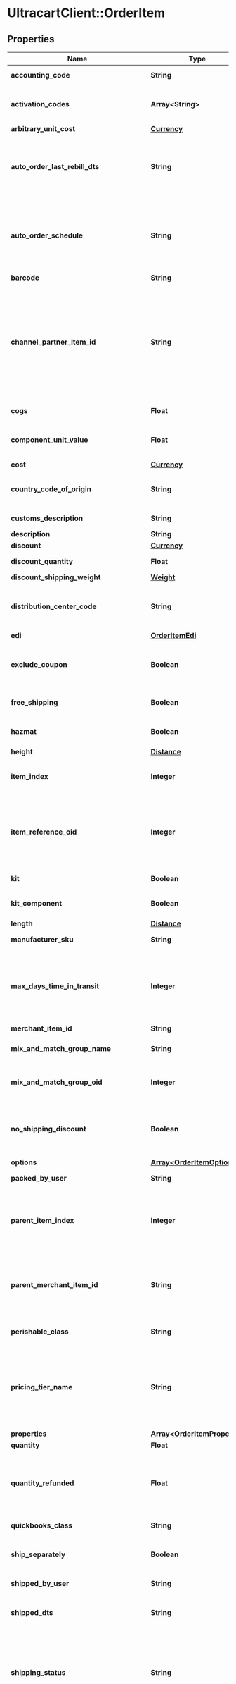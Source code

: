 # UltracartClient::OrderItem

## Properties

| Name | Type | Description | Notes |
| ---- | ---- | ----------- | ----- |
| **accounting_code** | **String** | QuickBooks code | [optional] |
| **activation_codes** | **Array&lt;String&gt;** | Activation codes assigned to this item | [optional] |
| **arbitrary_unit_cost** | [**Currency**](Currency.md) |  | [optional] |
| **auto_order_last_rebill_dts** | **String** | Date/time of the last rebill, used only during order insert to help project future rebills | [optional] |
| **auto_order_schedule** | **String** | Auto order schedule, used only during inserts supplying the recurring schedule | [optional] |
| **barcode** | **String** | Barcode | [optional] |
| **channel_partner_item_id** | **String** | Channel partner item id if this order came through a channel partner and the channel partner item id was mapped to an internal item id | [optional] |
| **cogs** | **Float** | Cost of goods sold | [optional] |
| **component_unit_value** | **Float** | Value of the kit component item | [optional] |
| **cost** | [**Currency**](Currency.md) |  | [optional] |
| **country_code_of_origin** | **String** | Country of origin (ISO-3166 two letter code) | [optional] |
| **customs_description** | **String** | Customs description | [optional] |
| **description** | **String** | Description | [optional] |
| **discount** | [**Currency**](Currency.md) |  | [optional] |
| **discount_quantity** | **Float** | Discount quantity | [optional] |
| **discount_shipping_weight** | [**Weight**](Weight.md) |  | [optional] |
| **distribution_center_code** | **String** | Distribution center code responsible for shipping this item | [optional] |
| **edi** | [**OrderItemEdi**](OrderItemEdi.md) |  | [optional] |
| **exclude_coupon** | **Boolean** | True if this item is excluded from coupons | [optional] |
| **free_shipping** | **Boolean** | True if the item receives free shipping | [optional] |
| **hazmat** | **Boolean** | Hazardous materials indicator | [optional] |
| **height** | [**Distance**](Distance.md) |  | [optional] |
| **item_index** | **Integer** | Index of the item on the order (one based index) | [optional] |
| **item_reference_oid** | **Integer** | Item reference object identifier used to linked to auto order item record | [optional] |
| **kit** | **Boolean** | True if this item is a kit | [optional] |
| **kit_component** | **Boolean** | True if this item is a kit component | [optional] |
| **length** | [**Distance**](Distance.md) |  | [optional] |
| **manufacturer_sku** | **String** | Manufacturer SKU | [optional] |
| **max_days_time_in_transit** | **Integer** | Maximum days that the item can be in transit before spoilage (perishable products) | [optional] |
| **merchant_item_id** | **String** | Item ID | [optional] |
| **mix_and_match_group_name** | **String** | Mix and match group name | [optional] |
| **mix_and_match_group_oid** | **Integer** | Mix and match group object identifier | [optional] |
| **no_shipping_discount** | **Boolean** | True if this item is excluded from shipping discounts | [optional] |
| **options** | [**Array&lt;OrderItemOption&gt;**](OrderItemOption.md) | Options | [optional] |
| **packed_by_user** | **String** | Packed by user | [optional] |
| **parent_item_index** | **Integer** | If this item is a kit component, this is the item index of the parent item (kit) | [optional] |
| **parent_merchant_item_id** | **String** | If this item is a kit component, this is the item id of the parent item (kit) | [optional] |
| **perishable_class** | **String** | Perishable class of the item | [optional] |
| **pricing_tier_name** | **String** | Pricing tier that granted the particular price for this item if the customer profile had pricing tiers assigned | [optional] |
| **properties** | [**Array&lt;OrderItemProperty&gt;**](OrderItemProperty.md) | Properties | [optional] |
| **quantity** | **Float** | Quantity | [optional] |
| **quantity_refunded** | **Float** | Quantity refunded on this item (read only except refund operation) | [optional] |
| **quickbooks_class** | **String** | QuickBooks class | [optional] |
| **ship_separately** | **Boolean** | True if this item ships in a separate box | [optional] |
| **shipped_by_user** | **String** | Shipped by user | [optional] |
| **shipped_dts** | **String** | Date/time that this item was marked shipped | [optional] |
| **shipping_status** | **String** | Shipping status for this item.  This is the replacement for the old order level shipping status. | [optional] |
| **special_product_type** | **String** | Special product type (USPS Media Mail) | [optional] |
| **tags** | [**Array&lt;OrderItemTag&gt;**](OrderItemTag.md) | Tags | [optional] |
| **tax_free** | **Boolean** | True if the item is tax free | [optional] |
| **tax_product_type** | **String** | Type of product for tax purposes (self or UltraCart Managed taxes) | [optional] |
| **taxable_cost** | [**Currency**](Currency.md) |  | [optional] |
| **total_cost_with_discount** | [**Currency**](Currency.md) |  | [optional] |
| **total_refunded** | [**Currency**](Currency.md) |  | [optional] |
| **transmitted_to_distribution_center_dts** | **String** | Date/time that this item was transmitted to the distribution center | [optional] |
| **unit_cost_with_discount** | [**Currency**](Currency.md) |  | [optional] |
| **upsell** | **Boolean** | True if this item was added to the order as part of an upsell | [optional] |
| **weight** | [**Weight**](Weight.md) |  | [optional] |
| **width** | [**Distance**](Distance.md) |  | [optional] |

## Example

```ruby
require 'ultracart_api'

instance = UltracartClient::OrderItem.new(
  accounting_code: null,
  activation_codes: null,
  arbitrary_unit_cost: null,
  auto_order_last_rebill_dts: null,
  auto_order_schedule: null,
  barcode: null,
  channel_partner_item_id: null,
  cogs: null,
  component_unit_value: null,
  cost: null,
  country_code_of_origin: null,
  customs_description: null,
  description: null,
  discount: null,
  discount_quantity: null,
  discount_shipping_weight: null,
  distribution_center_code: null,
  edi: null,
  exclude_coupon: null,
  free_shipping: null,
  hazmat: null,
  height: null,
  item_index: null,
  item_reference_oid: null,
  kit: null,
  kit_component: null,
  length: null,
  manufacturer_sku: null,
  max_days_time_in_transit: null,
  merchant_item_id: null,
  mix_and_match_group_name: null,
  mix_and_match_group_oid: null,
  no_shipping_discount: null,
  options: null,
  packed_by_user: null,
  parent_item_index: null,
  parent_merchant_item_id: null,
  perishable_class: null,
  pricing_tier_name: null,
  properties: null,
  quantity: null,
  quantity_refunded: null,
  quickbooks_class: null,
  ship_separately: null,
  shipped_by_user: null,
  shipped_dts: null,
  shipping_status: null,
  special_product_type: null,
  tags: null,
  tax_free: null,
  tax_product_type: null,
  taxable_cost: null,
  total_cost_with_discount: null,
  total_refunded: null,
  transmitted_to_distribution_center_dts: null,
  unit_cost_with_discount: null,
  upsell: null,
  weight: null,
  width: null
)
```

